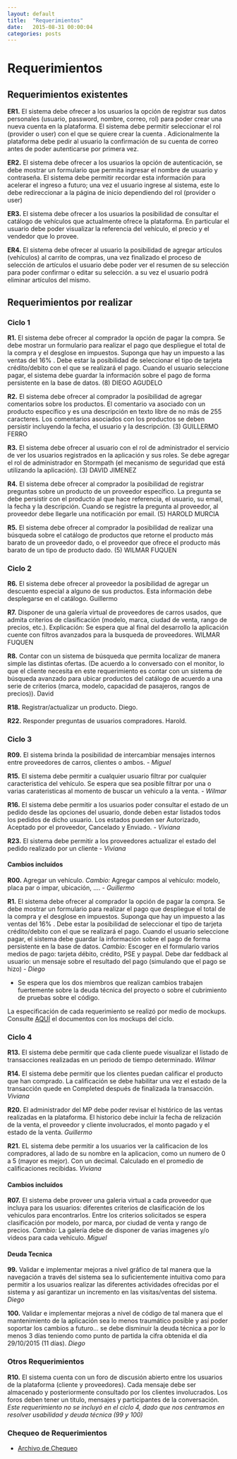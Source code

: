 ```yaml
---
layout: default
title:  "Requerimientos"
date:   2015-08-31 00:00:04
categories: posts
---
```


# Requerimientos

## Requerimientos existentes

**ER1.** El sistema debe ofrecer a los usuarios la opción de registrar sus datos personales (usuario, password, nombre, correo, rol) para poder crear una nueva cuenta en la plataforma. El sistema debe permitir seleccionar el rol (provider o user) con el que se quiere crear la cuenta . Adicionalmente la plataforma debe pedir al usuario la confirmación de su cuenta de correo antes de poder autenticarse por primera vez.

**ER2.** El sistema debe ofrecer a los usuarios la opción de autenticación, se debe mostrar un formulario que permita ingresar el nombre de usuario y contraseña. El sistema debe permitir recordar esta información para acelerar el ingreso a futuro; una vez el usuario ingrese al sistema, este lo debe redireccionar a la página de inicio dependiendo del rol (provider o user)

**ER3.** El sistema debe ofrecer a los usuarios la posibilidad de consultar el catálogo de vehículos que actualmente ofrece la plataforma. En particular el usuario debe poder visualizar la referencia del vehículo, el precio y el vendedor que lo provee.

**ER4.** El sistema debe ofrecer al usuario la posibilidad de agregar artículos (vehículos) al carrito de compras, una vez finalizado el proceso de selección de artículos el usuario debe poder ver el resumen de su selección para poder confirmar o editar su selección. a su vez el usuario podrá eliminar artículos del mismo.

## Requerimientos por realizar

### Ciclo 1

**R1.** El sistema debe ofrecer al comprador la opción de pagar la compra. Se debe mostrar un formulario para realizar el pago que despliegue el total de la compra y el desglose en impuestos. Suponga que hay un impuesto a las ventas del 16% . Debe estar la posibilidad de seleccionar el tipo de tarjeta crédito/debito con el que se realizará el pago. Cuando el usuario seleccione pagar, el sistema debe guardar la información sobre el pago de forma persistente en la base de datos. (8) DIEGO AGUDELO

**R2.** El sistema debe ofrecer al comprador la posibilidad de agregar comentarios sobre los productos. El comentario va  asociado con un producto específico y es una descripción en texto libre de no más de 255 caracteres. Los comentarios asociados con los productos se deben persistir incluyendo la fecha, el usuario y la descripción.  (3) GUILLERMO FERRO

**R3.** El sistema debe ofrecer al usuario con el rol de administrador el servicio de ver los usuarios registrados en la aplicación y sus roles. Se debe agregar el rol de administrador en Stormpath (el mecanismo de seguridad que está utilizando la aplicación). (3) DAVID JIMENEZ

**R4.** El sistema debe ofrecer al comprador la posibilidad de registrar preguntas sobre un producto de un proveedor específico. La pregunta se debe persistir con el producto al que hace referencia, el usuario, su email, la fecha y la descripción.  Cuando se registre la pregunta al proveedor, al proveedor debe llegarle una notificación por email. (5) HAROLD MURCIA

**R5.**  El sistema debe ofrecer al comprador la posibilidad de realizar una búsqueda sobre el catálogo de productos que retorne el producto más barato de un proveedor dado, o el proveedor que ofrece el producto más barato de un tipo de producto dado. (5)  WILMAR FUQUEN

### Ciclo 2

**R6.** El sistema debe ofrecer al proveedor la posibilidad de agregar un descuento especial a alguno de sus productos. Esta información debe desplegarse en el catálogo. Guillermo 

**R7.** Disponer de una galería virtual de proveedores de carros usados, que admita criterios de clasificación (modelo, marca, ciudad de venta, rango de precios, etc.). Explicación: Se espera que al final del desarrollo la aplicación cuente con filtros avanzados para la busqueda de proveedores. WILMAR FUQUEN

**R8.** Contar con un sistema de búsqueda que permita localizar de manera simple las distintas ofertas. (De acuerdo a lo conversado con el monitor, lo que el cliente necesita en este requerimiento es contar con un sistema de búsqueda avanzado para ubicar productos del catálogo de acuerdo a una serie de criterios (marca, modelo, capacidad de pasajeros, rangos de precios)). David 

**R18.** Registrar/actualizar un producto. Diego.

**R22.** Responder preguntas de usuarios compradores. Harold.

### Ciclo 3
**R09.** El sistema brinda la posibilidad de intercambiar mensajes internos entre proveedores de carros, clientes o ambos. - _Miguel_

**R15.** El sistema debe permitir a cualquier usuario filtrar por cualquier caracteristica del vehículo. Se espera que sea posible filtrar por una o varias carateristicas al momento de buscar un vehiculo a la venta. - _Wilmar_

**R16.** El sistema debe permitir a los usuarios poder consultar el estado de un pedido desde las opciones del usuario, donde deben estar listados todos los pedidos de dicho usuario. Los estados pueden ser Autorizado, Aceptado por el proveedor, Cancelado y Enviado. - _Viviana_

**R23.** El sistema debe permitir a los proveedores actualizar el estado del pedido realizado por un cliente - _Viviana_

#### Cambios incluídos

**R00.** Agregar un vehículo. _Cambio:_ Agregar campos al vehículo: modelo, placa par o impar, ubicación, .... - _Guillermo_
 
 **R1.** El sistema debe ofrecer al comprador la opción de pagar la compra. Se debe mostrar un formulario para realizar el pago que despliegue el total de la compra y el desglose en impuestos. Suponga que hay un impuesto a las ventas del 16% . Debe estar la posibilidad de seleccionar el tipo de tarjeta crédito/debito con el que se realizará el pago. Cuando el usuario seleccione pagar, el sistema debe guardar la información sobre el pago de forma persistente en la base de datos. _Cambio:_ Escoger en el formulario varios medios de pago: tarjeta débito, crédito, PSE y paypal. 
Debe dar feddback al usuario: un mensaje sobre el resultado del pago (simulando que el pago se hizo) - _Diego_

*	Se espera que los dos miembros que realizan cambios trabajen fuertemente sobre la deuda técnica del proyecto o sobre el cubrimiento de pruebas sobre el código.
	
La especificación de cada requerimiento se realizó por medio de mockups. Consulte [AQUÍ](https://docs.google.com/document/d/1CqNNPCR3mAW-G11B1Wwp5hZMXx8fy8lJqjoaQcxuMXk/edit?usp=sharing) el documentos con los mockups del ciclo.

### Ciclo 4

**R13.** El sistema debe permitir que cada cliente puede visualizar el listado de transacciones realizadas en un periodo de tiempo determinado. _Wilmar_

**R14.** El sistema debe permitir que los clientes puedan calificar el producto que han comprado. La calificación se debe habilitar una vez el estado de la transacción quede en Completed después de finalizada la transacción. _Viviana_

**R20.** El administrador del MP debe poder revisar el histórico de las ventas realizadas en la plataforma. El historico debe incluir la fecha de relización de la venta, el proveedor y cliente involucrados, el monto pagado y el estado de la venta. _Guillermo_

**R21.** EL sistema debe permitir a los usuarios ver la calificacion de los compradores, al lado de su nombre en la aplicacion, como un numero de 0 a 5 (mayor es mejor). Con un decimal. Calculado en el promedio de calificaciones recibidas. _Viviana_

#### Cambios incluídos

**R07.** El sistema debe proveer una galeria virtual a cada proveedor que incluya para los usuarios: diferentes criterios de clasificación de los vehiculos para encontrarlos. Entre los criterios solicitados se espera clasificación por modelo, por marca, por ciudad de venta y rango de precios.  _Cambio:_ La galería debe de disponer de varias imagenes y/o videos para cada vehículo. _Miguel_

#### Deuda Tecnica

**99.** Validar e implementar mejoras a nivel gráfico de tal manera que la navegación a través del sistema sea lo suficientemente intuitiva como para permitir a los usuarios realizar las diferentes actividades ofrecidas por el sistema y así garantizar un incremento en las visitas/ventas del sistema. _Diego_

**100.** Validar e implementar mejoras a nivel de código de tal manera que el mantenimiento de la aplicación sea lo menos traumático posible y así poder soportar los cambios a futuro… se debe disminuir la deuda técnica a por lo menos 3 días teniendo como punto de partida la cifra obtenida el día 29/10/2015 (11 días). _Diego_

### Otros Requerimientos

**R10.** El sistema cuenta con un foro de discusión abierto entre los usuarios de la plataforma (cliente y proveedores). Cada mensaje debe ser almacenado y posteriormente consultado por los clientes involucrados. Los foros deben tener un titulo, mensajes y participantes de la conversación. 
_Este requerimiento no se incluyó en el ciclo 4, dado que nos centramos en resolver usabilidad y deuda técnica (99 y 100)_

### Chequeo de Requerimientos
*	[Archivo de Chequeo](https://docs.google.com/spreadsheets/d/1gbqvh-xTR9Dhh9Hh1EkAM7dDza2q9yeNAdvAw7Zd8qU/edit?usp=sharing)
